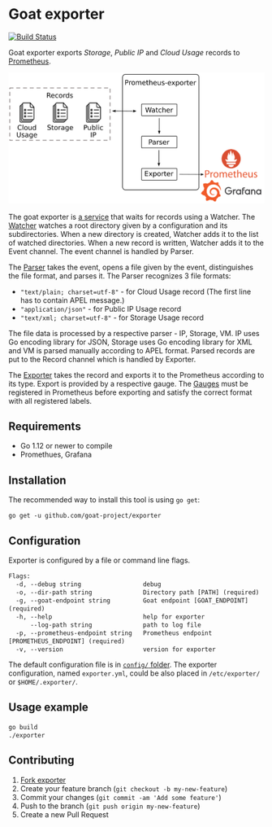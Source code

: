 # Goat exporter

[![Build Status](https://travis-ci.org/goat-project/exporter.svg?branch=master)](https://travis-ci.org/goat-project/exporter)

Goat exporter exports *Storage*, *Public IP* and *Cloud Usage* records to [Prometheus](https://prometheus.io/).

![exporter](https://github.com/goat-project/exporter/blob/master/img/exporter.png)

The goat exporter is [a service](https://github.com/goat-project/exporter/service) that waits for records using a Watcher. 
The [Watcher](https://github.com/goat-project/exporter/watch) watches a root directory given by a configuration and its subdirectories. 
When a new directory is created, Watcher adds it to the list of watched directories. When a new record is written, 
Watcher adds it to the Event channel. The event channel is handled by Parser.

The [Parser](https://github.com/goat-project/exporter/parse) takes the event, opens a file given by the event, distinguishes 
the file format, and parses it. The Parser recognizes 3 file formats:
- `"text/plain; charset=utf-8"` - for Cloud Usage record (The first line has to contain APEL message.)
- `"application/json"` - for Public IP Usage record
- `"text/xml; charset=utf-8"` - for Storage Usage record

The file data is processed by a respective parser - IP, Storage, VM. IP uses Go encoding library for JSON, 
Storage uses Go encoding library for XML and VM is parsed manually according to APEL format. Parsed records are put to 
the Record channel which is handled by Exporter.

The [Exporter](https://github.com/goat-project/exporter/export) takes the record and exports it to the Prometheus 
according to its type. Export is provided by a respective gauge. The [Gauges](https://github.com/goat-project/exporter/gauge) 
must be registered in Prometheus before exporting and satisfy the correct format with all registered labels.


## Requirements
* Go 1.12 or newer to compile
* Promethues, Grafana

## Installation
The recommended way to install this tool is using `go get`:
```
go get -u github.com/goat-project/exporter
```

## Configuration
Exporter is configured by a file or command line flags.
```
Flags:
  -d, --debug string                 debug
  -o, --dir-path string              Directory path [PATH] (required)
  -g, --goat-endpoint string         Goat endpoint [GOAT_ENDPOINT] (required)
  -h, --help                         help for exporter
      --log-path string              path to log file
  -p, --prometheus-endpoint string   Prometheus endpoint [PROMETHEUS_ENDPOINT] (required)
  -v, --version                      version for exporter
```
The default configuration file is in [`config/` folder](https://github.com/goat-project/exporter/config). 
The exporter configuration, named `exporter.yml`, could be also placed in `/etc/exporter/` or `$HOME/.exporter/`.

## Usage example
```
go build
./exporter
```

## Contributing
1. [Fork exporter](https://github.com/goat-project/exporter/fork)
2. Create your feature branch (`git checkout -b my-new-feature`)
3. Commit your changes (`git commit -am 'Add some feature'`)
4. Push to the branch (`git push origin my-new-feature`)
5. Create a new Pull Request
